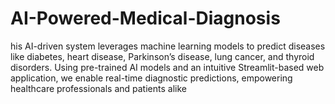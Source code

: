 # AI-Powered-Medical-Diagnosis
his AI-driven system leverages machine learning models to predict diseases like diabetes, heart disease, Parkinson’s disease, lung cancer, and thyroid disorders. Using pre-trained AI models and an intuitive Streamlit-based web application, we enable real-time diagnostic predictions, empowering healthcare professionals and patients alike
